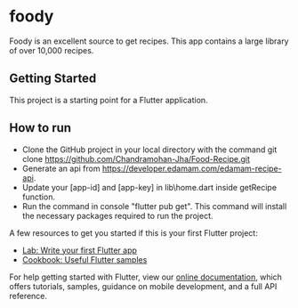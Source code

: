 # foody

Foody is an excellent source to get recipes. This app contains a large library of over 10,000 recipes. 

## Getting Started

This project is a starting point for a Flutter application.

## How to run
* Clone the GitHub project in your local directory with the command git clone https://github.com/Chandramohan-Jha/Food-Recipe.git
* Generate an api from https://developer.edamam.com/edamam-recipe-api.
* Update your [app-id] and [app-key] in lib\home.dart inside getRecipe function.
* Run the command in console "flutter pub get". This command will install the necessary packages required to run the project.

A few resources to get you started if this is your first Flutter project:

- [Lab: Write your first Flutter app](https://flutter.dev/docs/get-started/codelab)
- [Cookbook: Useful Flutter samples](https://flutter.dev/docs/cookbook)

For help getting started with Flutter, view our
[online documentation](https://flutter.dev/docs), which offers tutorials,
samples, guidance on mobile development, and a full API reference.
